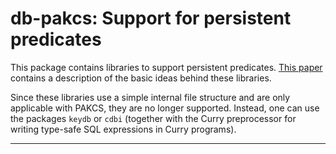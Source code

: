 db-pakcs: Support for persistent predicates
===========================================

This package contains libraries to support persistent predicates.
[This paper](http://www.informatik.uni-kiel.de/~mh/papers/JFLP04_dyn.html)
contains a description of the basic ideas behind these libraries.

Since these libraries use a simple internal file structure
and are only applicable with PAKCS, they are no longer supported.
Instead, one can use the packages `keydb` or `cdbi` (together
with the Curry preprocessor for writing type-safe SQL expressions
in Curry programs).

--------------------------------------------------------------------------
